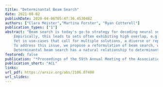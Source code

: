 ```yaml
---
title: "Determinantal Beam Search"
date: 2021-08-02
publishDate: 2020-04-06T05:47:36.453048Z
authors: ["Clara Meister","Martina Forster", "Ryan Cotterell"]
publication_types: ["1"]
abstract: "Beam search is today's go-to strategy for decoding neural sequence models. The algorithm can naturally be viewed as a subset optimization problem, albeit one where the corresponding set function does not reflect interactions between items.
    Empirically, this leads to sets often exhibiting high overlap, e.g., strings may differ by only a single word.  
    Yet in use-cases that call for multiple solutions, a diverse or representative set is often desired. 
    To address this issue, we propose a reformulation of beam search, which we call *determinantal beam search*. By posing iterations in beam search as a series of subdeterminant maximization problems, we can turn the algorithm into a diverse subset selection process.
    Determinantal beam search has a natural relationship to determinantal point processes (DPPs), models over sets that inherently encode intra-set interactions. In a case study, we use the string subsequence kernel to explicitly encourage n-gram coverage in text generated from a sequence model. We observe that our algorithm offers competitive performance against other diverse set generation strategies in the context of language generation, while providing a more general approach to optimizing for diversity."
featured: false
publication: "*Proceedings of the 59th Annual Meeting of the Association for Computational Linguistics*"
publication_short: "ACL"
links:
url_pdf: https://arxiv.org/abs/2106.07400
url_slides: 
---
```


